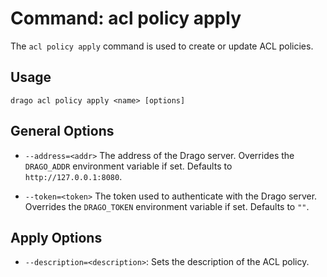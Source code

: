 # Command: acl policy apply

The `acl policy apply` command is used to create or update ACL policies.

## Usage

```
drago acl policy apply <name> [options]
```

## General Options

- `--address=<addr>`
    The address of the Drago server.
    Overrides the `DRAGO_ADDR` environment variable if set.
    Defaults to `http://127.0.0.1:8080`.

- `--token=<token>`
    The token used to authenticate with the Drago server.
    Overrides the `DRAGO_TOKEN` environment variable if set.
    Defaults to `""`.

## Apply Options

- `--description=<description>`: Sets the description of the ACL policy.
